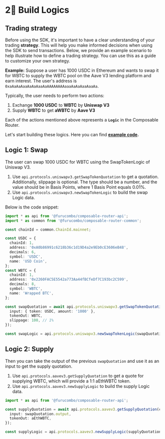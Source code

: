 # 2⃣ Build Logics

## **Trading strategy**

Before using the SDK, it's important to have a clear understanding of your trading **strategy**. This will help you make informed decisions when using the SDK to send transactions. Below, we provide an example scenario to help illustrate how to define a trading strategy. You can use this as a guide to customize your own strategy.

**Example:** Suppose a user has 1000 USDC in Ethereum and wants to swap it for WBTC to supply the WBTC pool on the Aave V3 lending platform and earn interest. The user's address is `0xaAaAaAaaAaAaAaaAaAAAAAAAAaaaAaAaAaaAaaAa`.&#x20;

Typically, the user needs to perform two actions:&#x20;

1. Exchange **1000 USDC** to **WBTC** by **Uniswap V3**&#x20;
2. Supply **WBTC** to get **aWBTC** by **Aave V3**

Each of the actions mentioned above represents a **`Logic`** in the Composable Router.&#x20;

Let's start building these logics. Here you can find [**example code**](https://github.com/dinngo/composable-router-api-sdk/blob/master/examples/uniswap-v3-swap-and-aave-v3-supply.ts)**.**

## Logic 1: Swap

The user can swap 1000 USDC for WBTC using the SwapTokenLogic of Uniswap V3.

1. Use `api.protocols.uniswapv3.getSwapTokenQuotation` to get a quotation. Additionally, slippage is optional. The type should be a number, and the value should be in Basis Points, where 1 Basis Point equals 0.01%.
2. Use `api.protocols.uniswapv3.newSwapTokenLogic` to build the swap Logic data.

Below is the code snippet:

```typescript
import * as api from '@furucombo/composable-router-api';
import * as common from '@furucombo/composable-router-common';

const chainId = common.ChainId.mainnet;

const USDC = {
  chainId: 1,
  address: '0xA0b86991c6218b36c1d19D4a2e9Eb0cE3606eB48',
  decimals: 6,
  symbol: 'USDC',
  name: 'USD Coin',
};
const WBTC = {
  chainId: 1,
  address: '0x2260FAC5E5542a773Aa44fBCfeDf7C193bc2C599',
  decimals: 8,
  symbol: 'WBTC',
  name: 'Wrapped BTC',
};

const swapQuotation = await api.protocols.uniswapv3.getSwapTokenQuotation(chainId, {
  input: { token: USDC, amount: '1000' },
  tokenOut: WBTC,
  slippage: 100, // 1%
});

const swapLogic = api.protocols.uniswapv3.newSwapTokenLogic(swapQuotation)
```

## Logic 2: Supply

Then you can take the output of the previous `swapQuotation` and use it as an input to get the supply quotation.

1. Use `api.protocols.aavev3.getSupplyQuotation` to get a quote for supplying WBTC, which will provide a 1:1 aEthWBTC token.
2. Use `api.protocols.aavev3.newSupplyLogic` to build the supply Logic data.

```typescript
import * as api from '@furucombo/composable-router-api';

const supplyQuotation = await api.protocols.aavev3.getSupplyQuotation(chainId, {
  input: swapQuotation.output,
  tokenOut: aEthWBTC,
});

const supplyLogic = api.protocols.aavev3.newSupplyLogic(supplyQuotation);
```
